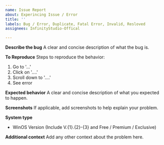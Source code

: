 ```yaml
---
name: Issue Report
about: Experincing Issue / Error
title: ''
labels: Bug / Error, Duplicate, Fatal Error, Invalid, Resloved
assignees: InfinityStudio-Offical

---
```


**Describe the bug**
A clear and concise description of what the bug is.

**To Reproduce**
Steps to reproduce the behavior:
1. Go to '...'
2. Click on '....'
3. Scroll down to '....'
4. See error

**Expected behavior**
A clear and concise description of what you expected to happen.

**Screenshots**
If applicable, add screenshots to help explain your problem.

**System type**
- WinOS Version (Include V.{1}.{2}-{3} and Free / Premium / Exclusive)

**Additional context**
Add any other context about the problem here.
